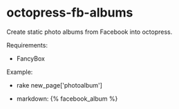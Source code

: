 octopress-fb-albums
===================

Create static photo albums from Facebook into octopress.

Requirements:

* FancyBox

Example:

* rake new_page['photoalbum']

* markdown: {% facebook_album <albumID> %}

